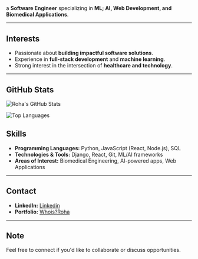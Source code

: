 ##  

 a **Software Engineer** specializing in **ML; AI, Web Development, and Biomedical Applications**.  


---

## Interests
- Passionate about **building impactful software solutions**.
- Experience in **full-stack development** and **machine learning**.
- Strong interest in the intersection of **healthcare and technology**.

---

## GitHub Stats

<!-- GitHub Stats -->
![Roha's GitHub Stats](https://github-readme-stats.vercel.app/api?username=rohaarslan&show_icons=true&count_private=false&theme=dark)

![Top Languages](https://github-readme-stats.vercel.app/api/top-langs/?username=rohaarslan&layout=compact&count_private=false&theme=dark)


## Skills
- **Programming Languages:** Python, JavaScript (React, Node.js), SQL  
- **Technologies & Tools:** Django, React, Git, ML/AI frameworks  
- **Areas of Interest:** Biomedical Engineering, AI-powered apps, Web Applications

---

## Contact


- **LinkedIn:** [Linkedin](https://linkedin.com/in/rohaarslan)  
- **Portfolio:** [Whois?Roha](https://rohaarslan.github.io/)

---

## Note

Feel free to connect if you'd like to collaborate or discuss opportunities.
